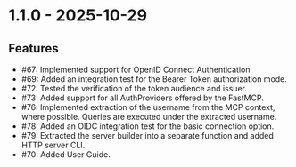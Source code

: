 # 1.1.0 - 2025-10-29
## Features

* #67: Implemented support for OpenID Connect Authentication
* #69: Added an integration test for the Bearer Token authorization mode.
* #72: Tested the verification of the token audience and issuer.
* #73: Added support for all AuthProviders offered by the FastMCP.
* #76: Implemented extraction of the username from the MCP context, where possible. Queries are executed under the extracted username.
* #78: Added an OIDC integration test for the basic connection option.
* #79: Extracted the server builder into a separate function and added HTTP server CLI.
* #70: Added User Guide.
